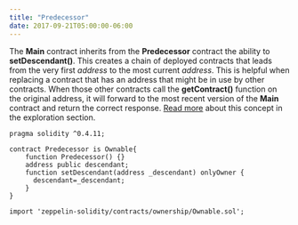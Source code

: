 ```yaml
---
title: "Predecessor"
date: 2017-09-21T05:00:00-06:00
---
```

The **Main** contract inherits from the **Predecessor** contract the ability to **setDescendant()**. This creates a chain of deployed contracts that leads from the very first *address* to the most current *address*. This is helpful when replacing a contract that has an address that might be in use by other contracts. When those other contracts call the **getContract()** function on the original address, it will forward to the most recent version of the **Main** contract and return the correct response. [Read more](/exploration/contractmigration) about this concept in the exploration section. 

```
pragma solidity ^0.4.11;

contract Predecessor is Ownable{
    function Predecessor() {}
    address public descendant;
    function setDescendant(address _descendant) onlyOwner {
      descendant=_descendant;
    }
}

import 'zeppelin-solidity/contracts/ownership/Ownable.sol';

```
